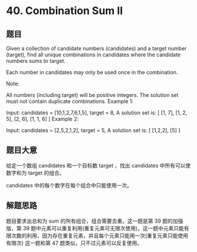 # 40. Combination Sum II #
## 题目 #
Given a collection of candidate numbers (candidates) and a target number (target), find all unique combinations in candidates where the candidate numbers sums to target.

Each number in candidates may only be used once in the combination.

Note:

All numbers (including target) will be positive integers.
The solution set must not contain duplicate combinations.
Example 1:

Input: candidates = [10,1,2,7,6,1,5], target = 8,
A solution set is:
[
  [1, 7],
  [1, 2, 5],
  [2, 6],
  [1, 1, 6]
]
Example 2:

Input: candidates = [2,5,2,1,2], target = 5,
A solution set is:
[
  [1,2,2],
  [5]
]
## 题目大意 #
给定一个数组 candidates 和一个目标数 target ，找出 candidates 中所有可以使数字和为 target 的组合。

candidates 中的每个数字在每个组合中只能使用一次。

## 解题思路 #
题目要求出总和为 sum 的所有组合，组合需要去重。这一题是第 39 题的加强版，第 39 题中元素可以重复利用(重复元素可无限次使用)，这一题中元素只能有限次数的利用，因为存在重复元素，并且每个元素只能用一次(重复元素只能使用有限次)
这一题和第 47 题类似，只不过元素可以反复使用。